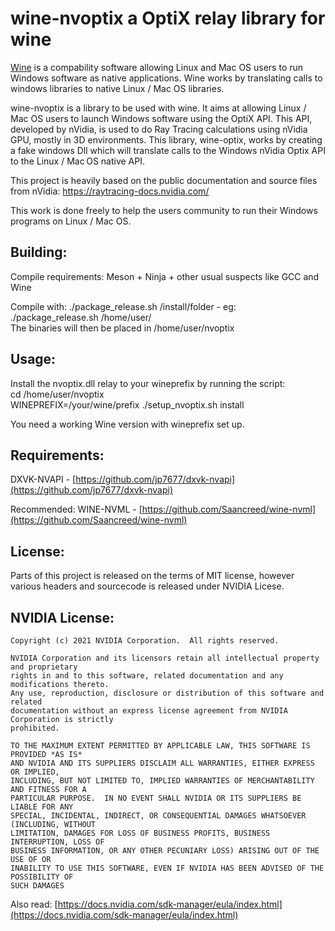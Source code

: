 # wine-nvoptix a OptiX relay library for wine 

[Wine](https://www.winehq.org/) is a compability software allowing Linux and Mac OS users to run Windows software as native applications. Wine works by translating calls to windows libraries to native Linux / Mac OS libraries.

wine-nvoptix is a library to be used with wine. It aims at allowing Linux / Mac OS users to launch Windows software using the OptiX API. This API, developed by nVidia, is used to do Ray Tracing calculations using nVidia GPU, mostly in 3D environments. This library, wine-optix, works by creating a fake windows Dll which will translate calls to the Windows nVidia Optix API to the Linux / Mac OS native API.

This project is heavily based on the public documentation and source files from nVidia: https://raytracing-docs.nvidia.com/

This work is done freely to help the users community to run their Windows programs on Linux / Mac OS.

## Building:  
Compile requirements: Meson + Ninja + other usual suspects like GCC and Wine  

Compile with: ./package_release.sh /install/folder - eg: ./package_release.sh /home/user/  
The binaries will then be placed in /home/user/nvoptix  

## Usage:  
Install the nvoptix.dll relay to your wineprefix by running the script:  
cd /home/user/nvoptix  
WINEPREFIX=/your/wine/prefix ./setup_nvoptix.sh install  

You need a working Wine version with wineprefix set up.  

## Requirements:  
DXVK-NVAPI - [https://github.com/jp7677/dxvk-nvapi](https://github.com/jp7677/dxvk-nvapi)  

Recommended: WINE-NVML - [https://github.com/Saancreed/wine-nvml](https://github.com/Saancreed/wine-nvml)  

## License:  
Parts of this project is released on the terms of MIT license, however various headers and sourcecode is released under NVIDIA Licese.  

## NVIDIA License:  
```
Copyright (c) 2021 NVIDIA Corporation.  All rights reserved.

NVIDIA Corporation and its licensors retain all intellectual property and proprietary
rights in and to this software, related documentation and any modifications thereto.
Any use, reproduction, disclosure or distribution of this software and related
documentation without an express license agreement from NVIDIA Corporation is strictly
prohibited.

TO THE MAXIMUM EXTENT PERMITTED BY APPLICABLE LAW, THIS SOFTWARE IS PROVIDED *AS IS*
AND NVIDIA AND ITS SUPPLIERS DISCLAIM ALL WARRANTIES, EITHER EXPRESS OR IMPLIED,
INCLUDING, BUT NOT LIMITED TO, IMPLIED WARRANTIES OF MERCHANTABILITY AND FITNESS FOR A
PARTICULAR PURPOSE.  IN NO EVENT SHALL NVIDIA OR ITS SUPPLIERS BE LIABLE FOR ANY
SPECIAL, INCIDENTAL, INDIRECT, OR CONSEQUENTIAL DAMAGES WHATSOEVER (INCLUDING, WITHOUT
LIMITATION, DAMAGES FOR LOSS OF BUSINESS PROFITS, BUSINESS INTERRUPTION, LOSS OF
BUSINESS INFORMATION, OR ANY OTHER PECUNIARY LOSS) ARISING OUT OF THE USE OF OR
INABILITY TO USE THIS SOFTWARE, EVEN IF NVIDIA HAS BEEN ADVISED OF THE POSSIBILITY OF
SUCH DAMAGES
```
Also read: [https://docs.nvidia.com/sdk-manager/eula/index.html](https://docs.nvidia.com/sdk-manager/eula/index.html)  
